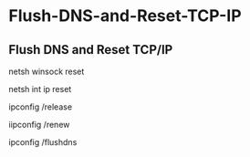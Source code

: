 # Flush-DNS-and-Reset-TCP-IP
Flush DNS and Reset TCP/IP
------------------


netsh winsock reset

netsh int ip reset

ipconfig /release

iipconfig /renew

ipconfig /flushdns
